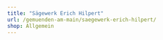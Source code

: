 ```yaml
---
title: "Sägewerk Erich Hilpert"
url: /gemuenden-am-main/saegewerk-erich-hilpert/
shop: Allgemein
---
```

